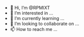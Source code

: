- 👋 Hi, I’m @RPMIXT
- 👀 I’m interested in ...
- 🌱 I’m currently learning ...
- 💞️ I’m looking to collaborate on ...
- 📫 How to reach me ...

<!---
RPMIXT/RPMIXT is a ✨ special ✨ repository because its `README.md` (this file) appears on your GitHub profile.
You can click the Preview link to take a look at your changes.
--->
